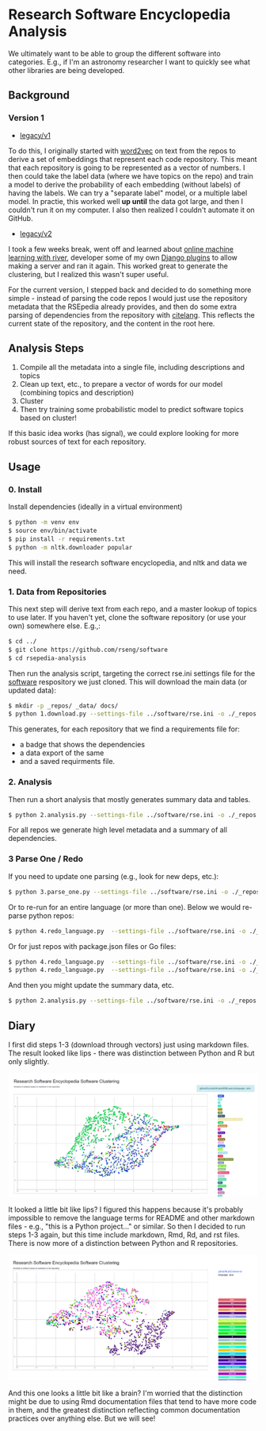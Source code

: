 # Research Software Encyclopedia Analysis

We ultimately want to be able to group the different software into categories.
E.g., if I'm an astronomy researcher I want to quickly see what other libraries
are being developed. 

## Background

### Version 1

- [legacy/v1](legacy/v1)

To do this, I originally started with [word2vec](https://radimrehurek.com/gensim/models/word2vec.html) on text from the repos
to derive a set of embeddings that represent each code repository.
This meant that each repository is going to be represented as a vector of numbers.
I then could take the label data (where we have topics on the repo) and
train a model to derive the probability of each embedding (without labels) of having
the labels. We can try a "separate label" model, or a multiple label model.
In practie, this worked well **up until** the data got large, and then I couldn't run
it on my computer. I also then realized I couldn't automate it on GitHub.

- [legacy/v2](legacy/v2)

I took a few weeks break, went off and learned about [online machine learning with river](https://riverml.xyz/latest/),
developer some of my own [Django plugins](https://vsoch.github.io/django-river-ml/) to allow 
making a server and ran it again. This worked great to generate the clustering, but I realized this wasn't super useful.

For the current version, I stepped back and decided to do something more simple - instead of parsing the code repos
I would just use the repository metadata that the RSEpedia already provides, and then do some extra parsing of dependencies
from the repository with [citelang](https://github.com/vsoch/citelang). This reflects the current state of the repository,
and the content in the root here.

## Analysis Steps

1. Compile all the metadata into a single file, including descriptions and topics
2. Clean up text, etc., to prepare a vector of words for our model (combining topics and description)
3. Cluster
4. Then try training some probabilistic model to predict software topics based on cluster!

If this basic idea works (has signal), we could explore looking for more robust sources of text for each repository.

## Usage

### 0. Install

Install dependencies (ideally in a virtual environment)

```bash
$ python -m venv env
$ source env/bin/activate
$ pip install -r requirements.txt
$ python -m nltk.downloader popular
```

This will install the research software encyclopedia, and nltk
and data we need.

### 1. Data from Repositories

This next step will derive text from each repo, and a master lookup of topics
to use later. If you haven't yet, clone the software repository (or use your own)
somewhere else. E.g.,:

```bash
$ cd ../
$ git clone https://github.com/rseng/software
$ cd rsepedia-analysis
```

Then run the analysis script, targeting the correct rse.ini settings file
for the [software](https://github.com/rseng/software) respository we
just cloned. This will download the main data (or updated data):

```bash
$ mkdir -p _repos/ _data/ docs/
$ python 1.download.py --settings-file ../software/rse.ini -o ./_repos
```

This generates, for each repository that we find a requirements file for:

 - a badge that shows the dependencies
 - a data export of the same
 - and a saved requirments file.
 
### 2. Analysis

Then run a short analysis that mostly generates summary data and tables.

```bash
$ python 2.analysis.py --settings-file ../software/rse.ini -o ./_repos
```

For all repos we generate high level metadata and a summary of all dependencies.

### 3 Parse One / Redo

If you need to update one parsing (e.g., look for new deps, etc.):

```bash
$ python 3.parse_one.py --settings-file ../software/rse.ini -o ./_repos github/sylabs/singularity
```

Or to re-run for an entire language (or more than one). Below we would re-parse python repos:

```bash
$ python 4.redo_language.py  --settings-file ../software/rse.ini -o ./_repos --language-file setup.py --language-file requirements.txt
```

Or for just repos with package.json files or Go files:

```bash
$ python 4.redo_language.py  --settings-file ../software/rse.ini -o ./_repos  --language-file package.json
$ python 4.redo_language.py  --settings-file ../software/rse.ini -o ./_repos  --language-file go.mod
```

And then you might update the summary data, etc.

```bash
$ python 2.analysis.py --settings-file ../software/rse.ini -o ./_repos
```

## Diary

I first did steps 1-3 (download through vectors) just using markdown files. The result looked like lips -
there was distinction between Python and R but only slightly.

![docs/img/md-only-lips.png](docs/img/md-only-lips.png)

It looked a little bit like lips? I figured this happens because it's probably impossible to remove the language terms for README and other
markdown files - e.g., "this is a Python project..." or similar. So then I decided to run steps 1-3 again,
but this time include markdown, Rmd, Rd, and rst files. There is now more of a distinction between Python and R
repositories.

![docs/img/md-plus-others-brain.png](docs/img/md-plus-others-brain.png)

And this one looks a little bit like a brain? I'm worried that the distinction might be due to using
Rmd documentation files that tend to have more code in them, and the greatest distinction reflecting
common documentation practices over anything else. But we will see!

